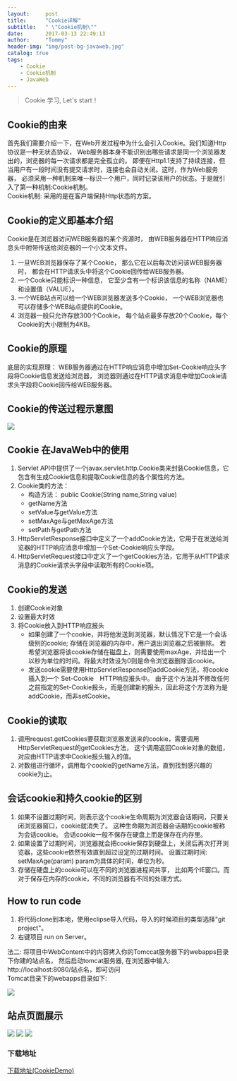 ```yaml
---
layout:     post
title:      "Cookie详解"
subtitle:   " \"Cookie机制\""
date:       2017-03-13 22:49:13
author:     "Tommy"
header-img: "img/post-bg-javaweb.jpg"
catalog: true
tags:
    - Cookie
    - Cookie机制
    - JavaWeb
---
```


> Cookie 学习, Let's start！

## Cookie的由来

首先我们需要介绍一下，在Web开发过程中为什么会引入Cookie。我们知道Http协议是一种无状态协议，
Web服务器本身不能识别出哪些请求是同一个浏览器发出的，浏览器的每一次请求都是完全孤立的。
即便在Http1.1支持了持续连接，但当用户有一段时间没有提交请求时，连接也会自动关闭。这时，作为Web服务器，
必须采用一种机制来唯一标识一个用户，同时记录该用户的状态。于是就引入了第一种机制:Cookie机制。<br/>
Cookie机制: 采用的是在客户端保持Http状态的方案。
	
## Cookie的定义即基本介绍

Cookie是在浏览器访问WEB服务器的某个资源时，
由WEB服务器在HTTP响应消息头中附带传送给浏览器的一个小文本文件。
1. 一旦WEB浏览器保存了某个Cookie，
   那么它在以后每次访问该WEB服务器时，
   都会在HTTP请求头中将这个Cookie回传给WEB服务器。
2. 一个Cookie只能标识一种信息，
   它至少含有一个标识该信息的名称（NAME）和设置值（VALUE）。 
3. 一个WEB站点可以给一个WEB浏览器发送多个Cookie，
   一个WEB浏览器也可以存储多个WEB站点提供的Cookie。
4. 浏览器一般只允许存放300个Cookie，
   每个站点最多存放20个Cookie，每个Cookie的大小限制为4KB。
	
## Cookie的原理

底层的实现原理： WEB服务器通过在HTTP响应消息中增加Set-Cookie响应头字段将Cookie信息发送给浏览器，
               浏览器则通过在HTTP请求消息中增加Cookie请求头字段将Cookie回传给WEB服务器。

## Cookie的传送过程示意图 
<img src = "/img/cookie/processofcookie.jpg">
	
## Cookie 在JavaWeb中的使用

1. Servlet API中提供了一个javax.servlet.http.Cookie类来封装Cookie信息，它包含有生成Cookie信息和提取Cookie信息的各个属性的方法。
2. Cookie类的方法：
      - 构造方法： public Cookie(String name,String value)
      - getName方法 
      - setValue与getValue方法 
      - setMaxAge与getMaxAge方法 
      - setPath与getPath方法
3. HttpServletResponse接口中定义了一个addCookie方法，它用于在发送给浏览器的HTTP响应消息中增加一个Set-Cookie响应头字段。
4. HttpServletRequest接口中定义了一个getCookies方法，它用于从HTTP请求消息的Cookie请求头字段中读取所有的Cookie项。

## Cookie的发送 

1. 创建Cookie对象
2. 设置最大时效
3. 将Cookie放入到HTTP响应报头
   - 如果创建了一个cookie，并将他发送到浏览器，默认情况下它是一个会话级别的cookie; 存储在浏览器的内存中，用户退出浏览器之后被删除。
   若希望浏览器将该cookie存储在磁盘上，则需要使用maxAge，并给出一个以秒为单位的时间。将最大时效设为0则是命令浏览器删除该cookie。
   - 发送cookie需要使用HttpServletResponse的addCookie方法，将cookie插入到一个 Set-Cookie　HTTP响应报头中。
   由于这个方法并不修改任何之前指定的Set-Cookie报头，而是创建新的报头，因此将这个方法称为是addCookie，而非setCookie。

## Cookie的读取

1. 调用request.getCookies要获取浏览器发送来的cookie，需要调用HttpServletRequest的getCookies方法，
   这个调用返回Cookie对象的数组，对应由HTTP请求中Cookie报头输入的值。
2. 对数组进行循环，调用每个cookie的getName方法，直到找到感兴趣的cookie为止。
    
## 会话cookie和持久cookie的区别 

1. 如果不设置过期时间，则表示这个cookie生命周期为浏览器会话期间，只要关闭浏览器窗口，cookie就消失了。
   这种生命期为浏览器会话期的cookie被称为会话cookie。
   会话cookie一般不保存在硬盘上而是保存在内存里。
2. 如果设置了过期时间，浏览器就会把cookie保存到硬盘上，关闭后再次打开浏览器，这些cookie依然有效直到超过设定的过期时间。 
   设置过期时间: setMaxAge(param) param为具体的时间，单位为秒。
3. 存储在硬盘上的cookie可以在不同的浏览器进程间共享，
   比如两个IE窗口。而对于保存在内存的cookie，不同的浏览器有不同的处理方式。

## How to run code

1. 将代码clone到本地，使用eclipse导入代码，导入的时候项目的类型选择"git project"。
2. 右键项目 run on Server。

法二: 将项目中WebContent中的内容拷入你的Tomccat服务器下的webapps目录下你建的站点名，
      然后启动tomcat服务器,
      在浏览器中输入: http://localhost:8080/站点名，即可访问<br/>
Tomcat目录下的webapps目录如下:

<img src = "/img/tomcat.png">

## 站点页面展示
   <img src = "/img/cookie/index.png">
   <img src = "/img/cookie/login.png">
   <img src = "/img/cookie/liulan.png">	

### 下载地址
[下载地址(CookieDemo)](https://github.com/joyang1/CookieDemo)


